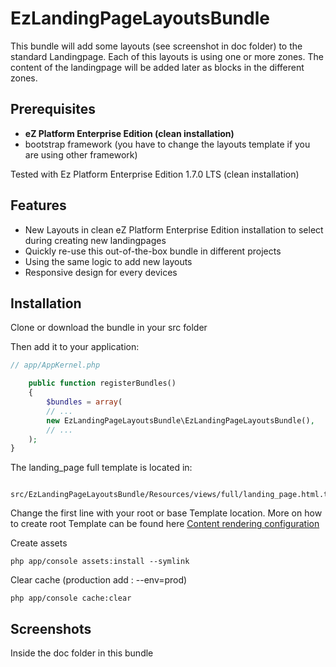 # EzLandingPageLayoutsBundle
 
This bundle will add some layouts (see screenshot in doc folder) to the standard Landingpage. Each of this layouts is using one or more zones. The content of the landingpage will be added later as blocks in the different zones.

## Prerequisites
 * **eZ Platform Enterprise Edition (clean installation)**
 * bootstrap framework   (you have to change the layouts template if you are using other framework)
 
 Tested with Ez Platform Enterprise Edition 1.7.0 LTS (clean installation)
 
## Features
 * New Layouts in clean eZ Platform Enterprise Edition installation to select during creating new landingpages
 * Quickly re-use this out-of-the-box bundle in different projects
 * Using the same logic to add new layouts
 * Responsive design for every devices
 

## Installation
Clone or download the bundle in your src folder

Then add it to your application:

```php
// app/AppKernel.php

    public function registerBundles()
    {   
        $bundles = array(  
        // ...
        new EzLandingPageLayoutsBundle\EzLandingPageLayoutsBundle(),
        // ...
    );
}
```


The landing_page full template is located in:
```
    src/EzLandingPageLayoutsBundle/Resources/views/full/landing_page.html.twig
```
Change the first line with your root or base Template location. More on how to create root Template can be found here [Content rendering configuration](https://doc.ez.no/display/DEVELOPER/Step+3+-+Customizing+the+general+layout)

Create assets
```
php app/console assets:install --symlink
```

Clear cache (production add : --env=prod)
```
php app/console cache:clear
```

## Screenshots
Inside the doc folder in this bundle